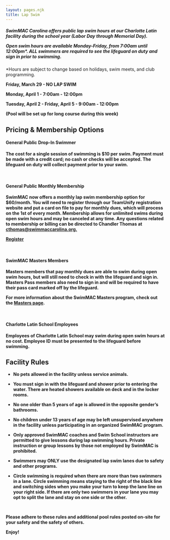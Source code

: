 ```yaml
---
layout: pages.njk
title: Lap Swim
---
```

<div class="card p-6 my-4" markdown="1">

<h5>
<p>SwimMAC Carolina offers public lap swim hours at our Charlotte Latin facility during the school year (Labor Day through Memorial Day).</p>

<p>Open swim hours are available Monday-Friday, from 7:00am until 12:00pm*. ALL swimmers are required to see the lifeguard on duty and sign in prior to swimming.</p>

</h5>

<div class="callout warning" markdown="1">
<div class="bg-gray-100 p-6 my-6 text-center" markdown="1">

\*Hours are subject to change based on holidays, swim meets, and club programming.

<b>Friday, March 29 - NO LAP SWIM

<b>Monday, April 1 - 7:00am - 12:00pm

<b>Tuesday, April 2 - Friday, April 5 - 9:00am - 12:00pm 

<b>(Pool will be set up for long course during this week)</b>

</div>

</div>

</div>

<div class="card p-6 my-4" markdown="1">    

<h2 class="separator-center">Pricing & Membership Options</h2>

<h4>General Public Drop-In Swimmer</h4>

<p>The cost for a single session of swimming is <b>$10 per swim</b>. Payment must be made with a credit card; no cash or checks will be accepted. The lifeguard on duty will collect payment prior to your swim.</p>

<br>

<h4>General Public Monthly Membership</h4>

<p>SwimMAC now offers a monthly lap swim membership option for <b>$60/month</b>. You will need to register through our TeamUnify registration website and put a card on file to pay for monthly dues, which will process on the 1st of every month. Membership allows for unlimited swims during open swim hours and may be canceled at any time. Any questions related to membership or billing can be directed to Chandler Thomas at <a href="mailto:cthomas@swimmaccarolina.org">cthomas@swimmaccarolina.org. </a></p>

<p><a class="button" href="https://www.gomotionapp.com/team/ncmac/page/team-registration?reg_id=85221" target="_blank" rel="noopener">Register</a></p>

<br>

<h4>SwimMAC Masters Members</h4>

<p>Masters members that pay monthly dues are able to swim during open swim hours, but will still need to check in with the lifeguard and sign in. Masters Pass members also need to sign in and will be required to have their pass card marked off by the lifeguard.</p>

<p>For more information about the SwimMAC Masters program, check out the <a href="https://www.swimmaccarolina.org/adult-programs/masters/">Masters page</a>.</p>

<br>

<h4>Charlotte Latin School Employees</h4>

<p>Employees of Charlotte Latin School may swim during open swim hours at no cost. Employee ID must be presented to the lifeguard before swimming.</p>

</div>

<div class="card p-6 my-4" markdown="1">
<h2 class="separator-center">Facility Rules</h2>

<ul>
    <li>No pets allowed in the facility unless service animals.</p>
    <li>You must sign in with the lifeguard and shower prior to entering the water. There are heated showers available on deck and in the locker rooms.</p>
    <li>No one older than 5 years of age is allowed in the opposite gender’s bathrooms.</p>
    <li>No children under 13 years of age may be left unsupervised anywhere in the facility unless participating in an organized SwimMAC program.</p>
    <li>Only approved SwimMAC coaches and Swim School instructors are permitted to give lessons during lap swimming hours. Private instruction or group lessons by those not employed by SwimMAC is prohibited.</p>
    <li>Swimmers may ONLY use the designated lap swim lanes due to safety and other programs.</p>
    <li>Circle swimming is required when there are more than two swimmers in a lane. Circle swimming means staying to the right of the black line and switching sides when you make your turn to keep the lane line on your right side. If there are only two swimmers in your lane you may opt to split the lane and stay on one side or the other.</p>

</ul>

<br>

<p>Please adhere to these rules and additional pool rules posted on-site for your safety and the safety of others.</p>
    <p>Enjoy!</p> 
</div>